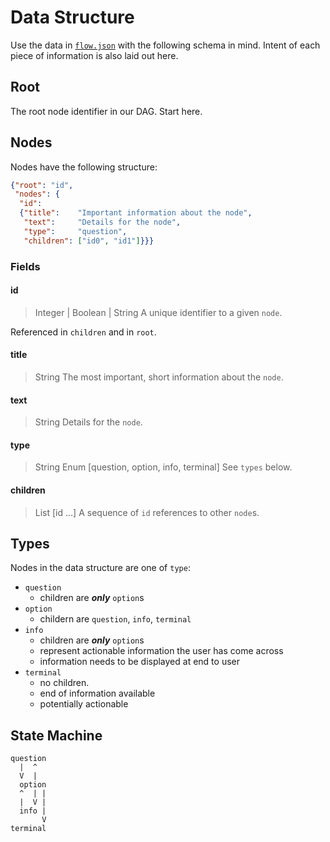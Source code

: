 # Data Structure
Use the data in [`flow.json`](https://github.com/AlexanderMann/clean-slate/blob/master/data/flow.json) with the following schema in mind. Intent of each piece of information is also laid out here.

## Root
The root node identifier in our DAG. Start here.

## Nodes
Nodes have the following structure:

```json
{"root": "id",
 "nodes": {
  "id":
  {"title":    "Important information about the node",
   "text":     "Details for the node",
   "type":     "question",
   "children": ["id0", "id1"]}}}
```

### Fields
#### id
> Integer | Boolean | String
A unique identifier to a given `node`.

Referenced in `children` and in `root`.

#### title
> String
The most important, short information about the `node`.

#### text
> String
Details for the `node`.

#### type
> String Enum [question, option, info, terminal]
See `types` below.

#### children
> List [id ...]
A sequence of `id` references to other `node`s.

## Types
Nodes in the data structure are one of `type`:
- `question`
  - children are ***only*** `option`s
- `option`
  - childern are `question`, `info`, `terminal`
- `info`
  - children are ***only*** `option`s
  - represent actionable information the user has come across
  - information needs to be displayed at end to user
- `terminal`
  - no children.
  - end of information available
  - potentially actionable

## State Machine 
```
question
  |  ^
  V  |
  option
  ^  | |
  |  V |
  info |
       V
terminal
```
